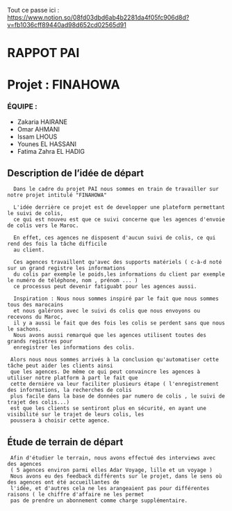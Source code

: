 Tout ce passe ici : https://www.notion.so/08fd03dbd6ab4b2281da4f05fc906d8d?v=fb1036cff89440ad98d652cd02565d91
 
 # RAPPOT PAI   
 # Projet : FINAHOWA
 ### ÉQUIPE : 
 - Zakaria HAIRANE
 - Omar AHMANI 
 - Issam LHOUS
 - Younes EL HASSANI
 - Fatima Zahra EL HADIG
 ## Description de l’idée de départ  
      Dans le cadre du projet PAI nous sommes en train de travailler sur notre projet intitulé "FINAHOWA" 
      
      L'idée derrière ce projet est de developper une plateform permettant le suivi de colis, 
      ce qui est nouveu est que ce suivi concerne que les agences d'envoie de colis vers le Maroc. 
      
      En effet, ces agences ne disposent d'aucun suivi de colis, ce qui rend des fois la tâche difficile 
      au client. 
      
      Ces agences travaillent qu'avec des supports matériels ( c-à-d noté sur un grand registre les informations 
      du colis par exemple le poids,les informations du client par exemple le numéro de téléphone, nom , prénom ... )
      ce processus peut devenir fatiguabt pour les agences aussi.
      
      Inspiration : Nous nous sommes inspiré par le fait que nous sommes tous des marocains 
      et nous galérons avec le suivi ds colis que nous envoyons ou recevons du Maroc, 
      il y a aussi le fait que des fois les colis se perdent sans que nous le sachons.
      Nous avons aussi remarqué que les agences utilisent toutes des grands registres pour 
      enregistrer les informations des colis. 
      
     Alors nous nous sommes arrivés à la conclusion qu'automatiser cette tâche peut aider les clients ainsi 
     que les agences. De même ce qui peut convaincre les agences à utiliser notre platform à part le fait que
     cette dernière va leur faciliter plusieurs étape ( l'enregistrement des informations, la recherches de colis
     plus facile dans la base de données par numero de colis , le suivi de trajet des colis...) 
     est que les clients se sentiront plus en sécurité, en ayant une visibilité sur le trajet de leurs colis, les 
     poussera à choisir cette agence.
 
 ## Étude de terrain de départ
 
     Afin d'étudier le terrain, nous avons effectué des interviews avec des agences
     ( 5 agences environ parmi elles Adar Voyage, lille et un voyage )
     Nous avons eu des feedback différents sur le projet, dans le sens où des agences ont été accueillantes de
     l'idée, et d'autres cela ne les arangeaient pas pour différentes raisons ( le chiffre d'affaire ne les permet
     pas de prendre un abonnement comme charge supplémentaire.
     
     
      
      
